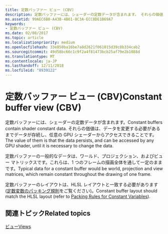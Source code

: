 ```yaml
---
title: 定数バッファー ビュー (CBV)
description: 定数バッファーには、シェーダーの定数データが含まれます。 それらの価値は、データを変更する必要があるまでデータが存続し、任意の GPU シェーダーからアクセスできることです。
ms.assetid: 99AEC6B0-A43B-4B61-8C3A-ECC8DE1B69A7
keywords:
- 定数バッファー ビュー (CBV)
ms.date: 02/08/2017
ms.topic: article
ms.localizationpriority: medium
ms.openlocfilehash: 33e850ba16be7a8d2621f061015d39c8b334cab2
ms.sourcegitcommit: 49d58bc66c1c9f2a4f81473bcb25af79e2b1088d
ms.translationtype: MT
ms.contentlocale: ja-JP
ms.lasthandoff: 12/11/2018
ms.locfileid: "8939122"
---
```

# <a name="constant-buffer-view-cbv"></a><span data-ttu-id="cf3b8-105">定数バッファー ビュー (CBV)</span><span class="sxs-lookup"><span data-stu-id="cf3b8-105">Constant buffer view (CBV)</span></span>


<span data-ttu-id="cf3b8-106">定数バッファーには、シェーダーの定数データが含まれます。</span><span class="sxs-lookup"><span data-stu-id="cf3b8-106">Constant buffers contain shader constant data.</span></span> <span data-ttu-id="cf3b8-107">それらの価値は、データを変更する必要があるまでデータが存続し、任意の GPU シェーダーからアクセスできることです。</span><span class="sxs-lookup"><span data-stu-id="cf3b8-107">The value of them is that the data persists, and can be accessed by any GPU shader, until it is necessary to change the data.</span></span>

<span data-ttu-id="cf3b8-108">定数バッファーの一般的なデータは、ワールド、プロジェクション、およびビュー マトリックスです。これらは、1 つのフレームの描画全体を通して一定のままです。</span><span class="sxs-lookup"><span data-stu-id="cf3b8-108">Typical data for a constant buffer would be world, projection and view matrices, which remain constant throughout the drawing of one frame.</span></span>

<span data-ttu-id="cf3b8-109">定数バッファーのレイアウトは、HLSL レイアウトと一致する必要があります ([定数変数のパッキング規則](https://msdn.microsoft.com/library/windows/desktop/bb509632.aspx)をご覧ください)。</span><span class="sxs-lookup"><span data-stu-id="cf3b8-109">Constant buffer layout should match the HLSL layout (refer to [Packing Rules for Constant Variables](https://msdn.microsoft.com/library/windows/desktop/bb509632.aspx)).</span></span>

## <a name="span-idrelated-topicsspanrelated-topics"></a><span data-ttu-id="cf3b8-110"><span id="related-topics"></span>関連トピック</span><span class="sxs-lookup"><span data-stu-id="cf3b8-110"><span id="related-topics"></span>Related topics</span></span>


[<span data-ttu-id="cf3b8-111">ビュー</span><span class="sxs-lookup"><span data-stu-id="cf3b8-111">Views</span></span>](views.md)

 

 




